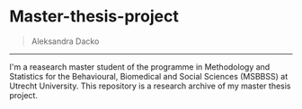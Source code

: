 # Master-thesis-project

> Aleksandra Dacko
---
I'm a reasearch master student of the programme in Methodology and Statistics for the Behavioural, Biomedical and Social Sciences (MSBBSS) at Utrecht University. 
This repository is a research archive of my master thesis project.
